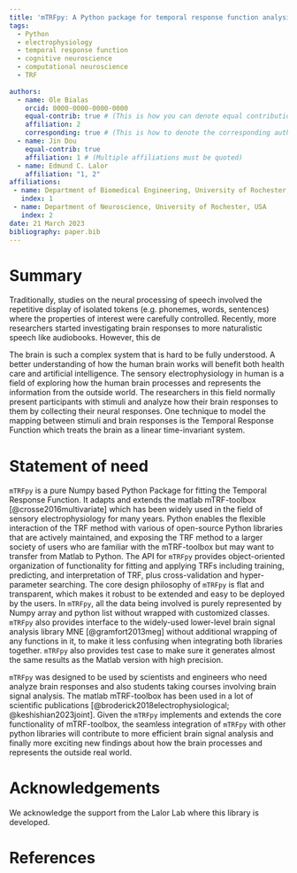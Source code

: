 ```yaml
---
title: 'mTRFpy: A Python package for temporal response function analysis'
tags:
  - Python
  - electrophysiology
  - temporal response function
  - cognitive neuroscience
  - computational neuroscience
  - TRF
  
authors:
  - name: Ole Bialas
    orcid: 0000-0000-0000-0000
    equal-contrib: true # (This is how you can denote equal contributions between multiple authors)
    affiliation: 2
	corresponding: true # (This is how to denote the corresponding author)
  - name: Jin Dou
    equal-contrib: true
    affiliation: 1 # (Multiple affiliations must be quoted)
  - name: Edmund C. Lalor
    affiliation: "1, 2"
affiliations:
 - name: Department of Biomedical Engineering, University of Rochester, USA
   index: 1
 - name: Department of Neuroscience, University of Rochester, USA
   index: 2
date: 21 March 2023
bibliography: paper.bib
---
```


# Summary

Traditionally, studies on the neural processing of speech involved the repetitive display of isolated tokens (e.g. phonemes, words, sentences) where the properties of interest were carefully controlled. Recently, more researchers started investigating brain responses to more naturalistic speech like audiobooks. However, this de

The brain is such a complex system that is hard to be fully understood. 
A better understanding of how the human brain works will benefit both 
health care and artificial intelligence. The sensory electrophysiology 
in human is a field of exploring how the human brain processes and represents 
the information from the outside world. The researchers in this field 
normally present participants with stimuli and analyze how their brain 
responses to them by collecting their neural responses. One technique to 
model the mapping between stimuli and brain responses is the Temporal Response Function 
which treats the brain as a linear time-invariant system.

# Statement of need

`mTRFpy` is a pure Numpy based Python Package for fitting the Temporal 
Response Function. It adapts and extends the matlab mTRF-toolbox [@crosse2016multivariate] which has been 
widely used in the field of sensory electrophysiology for many years. 
Python enables the flexible interaction of the TRF method with various
of open-source Python libraries that are actively maintained, and exposing 
the TRF method to a larger society of users who are familiar with the mTRF-toolbox 
but may want to transfer from Matlab to Python. The API for `mTRFpy` provides 
object-oriented organization of functionality for fitting and applying TRFs 
including training, predicting, and interpretation of TRF, plus cross-validation 
and hyper-parameter searching. The core design philosophy of `mTRFpy` is flat and transparent, 
which makes it robust to be extended and easy to be deployed by the users. 
In `mTRFpy`, all the data being involved is purely represented by Numpy array and python list 
without wrapped with customized classes. `mTRFpy` also provides interface to the widely-used 
lower-level brain signal analysis library MNE [@gramfort2013meg] without additional wrapping of 
any functions in it, to make it less confusing when integrating both libraries together.
`mTRFpy` also provides test case to make sure it generates almost the same results as the Matlab version 
with high precision.

`mTRFpy` was designed to be used by scientists and engineers who need analyze 
brain responses and also students taking courses involving brain signal analysis. 
The matlab mTRF-toolbox has been used in a lot of scientific publications [@broderick2018electrophysiological; @keshishian2023joint]. 
Given the `mTRFpy` implements and extends the core functionality of mTRF-toolbox, 
the seamless integration of `mTRFpy` with other python libraries will contribute 
to more efficient brain signal analysis and finally more exciting new findings 
about how the brain processes and represents the outside real world.

# Acknowledgements

We acknowledge the support from the Lalor Lab where this library is developed.

# References
